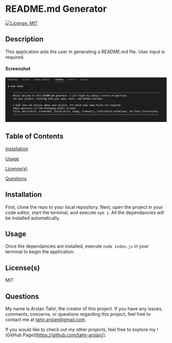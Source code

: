 # README.md Generator
[![License: MIT](https://img.shields.io/badge/License-MIT-yellow.svg)](https://opensource.org/licenses/MIT) 

## Description
This application aids the user in generating a README.md file. User input is required.

#### Screenshot
![Screenshot](/assets/images/screenshot.png)

## Table of Contents
[Installation](#installation)

[Usage](#usage)

[License(s)](#licenses)

[Questions](#questions)

## Installation
First, clone the repo to your local repository. Next, open the project in your code editor, start the terminal, and execute `npm i`. All the dependancies will be installed automatically.

## Usage
Once the dependancies are installed, execute `node index.js` in your terminal to begin the application.

## License(s)
MIT


## Questions <a href = "questions"></a>
My name is Arslan Tahir, the creator of this project. If you have any issues, comments, concerns, or questions regarding this project, feel free to contact me at tahir.arslan@gmail.com.

If you would like to check out my other projects, feel free to explore my !(GitHub Page)[https://github.com/tahir-arslan/].
    